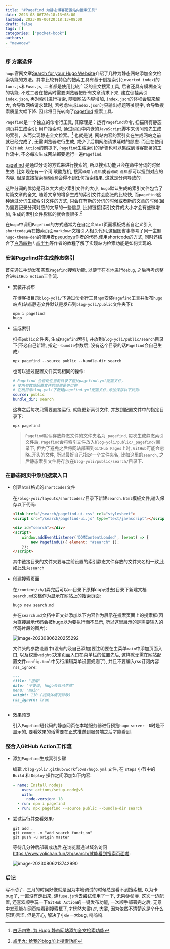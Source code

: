 ```yaml
---
title: "#Pagefind 为静态博客配置站内搜索工具"
date: 2023-08-06T20:18:13+08:00
lastmod: 2023-08-06T20:18:13+08:00
draft: false
tags: []
categories: ["pocket-book"]
authors:
- "mewooew"
---
```


### 序 方案选择

`hugo`官网文章[Search for your Hugo Website](https://gohugo.io/tools/search/)介绍了几种为静态网站添加全文检索功能的方法。其中比较有特色的搜索工具有基于倒挂索引(`inverted index`)的`lunr.js`和`Fuse.js`, 二者都是使用比较广泛的全文搜索工具, 后者还具有模糊查询的功能. 不过二者在搜索时需要浏览器把所有文章请求下来, 建立倒挂索引`index.json`, 再对索引进行搜索, 随着网站内容增加, `index.json`的体积会越来越大, 会导致网络请求延时, 若考虑生成`index.json`时只输出标题等关键字, 会导致搜索质量大幅下降. 因此将目光转向了[pagefind](https://pagefind.app/) 搜索工具. 

`Pagefind`是一个独立的命令行工具, 其原理是：运行`Pagefind`命令, 扫描所有静态网页并生成索引; 用户搜索时, 通过网页中内嵌的`JavaScript`脚本来访问预先生成的索引，从而实现静态全文检索。[^白汤四物] 也就是说, 网站内容的索引实在生成网站之前就已经完成了, 无需浏览器进行生成, 减少了后期网络请求延时的顾虑. 而且在使用了`GitHub Action`的前提下, `Pagefind`生成索引的步骤也可以集成到博客部署的工作流中, 不必每次生成网站都要运行一遍`Pagefind`.

[^白汤四物]:[白汤四物: 为 Hugo 静态网站添加全文检索功能](https://www.fournoas.com/posts/adding-full-text-search-to-a-hugo-static-website/)

[pagefind](https://pagefind.app/) 是通过分词的方式来进行搜索的, 所以搜索功能只会在命中分词的时候生效. 比如现在有一个词 碳酸危机, 搜索`碳酸` \ `危机`或者`碳酸 危机`都可以搜到对应的内容, 但是直接搜索`碳酸危机`会得不到任何搜索结果, 这就是分词导致的.

这种分词的优势是可以大大减少索引文件的大小, `hugo`默认生成的索引文件包含了每篇文章的全文, 随着文章的增多生成的索引文件会膨胀的比较快, 而`pagefind`这种通过分词生成索引文件的方式, 只会在有新的分词的时候或者新的文章的时候(因为需要记录分词对应的文章的一些信息, 比如链接)索引文件的大小才会有些微增加, 生成的索引文件膨胀的就会慢很多.[^点半九]

[^点半九]:[点半九: 给我的blog加上搜索功能](https://www.dianbanjiu.com/post/%E7%BB%99%E6%88%91%E7%9A%84blog%E5%8A%A0%E4%B8%8A%E6%90%9C%E7%B4%A2%E5%8A%9F%E8%83%BD/)

在`hugo`中调用`Pagefind`的方式通常为在自定义`html`页面模板或者自定义引入`shortcode`,再在搜索页面`markdown`文档引入相关代码,这里图省事参考了同一主题`hugo-theme-den`的使用者[pseudoyu](https://www.pseudoyu.com/zh/search/)作者的代码,使用shortcode的方式, 同时还结合了[白汤四物](https://www.fournoas.com/posts/adding-full-text-search-to-a-hugo-static-website/) \ [点半九](https://www.dianbanjiu.com/post/%E7%BB%99%E6%88%91%E7%9A%84blog%E5%8A%A0%E4%B8%8A%E6%90%9C%E7%B4%A2%E5%8A%9F%E8%83%BD/)等作者的教程了解了实现站内检索功能是如何实现的. 

### 安装Pagefind并生成静态索引

首先通过手动发布实现`Pagefind`搜索功能, 以便于在本地进行`debug`, 之后再考虑整合进`GitHub Action`工作流.

* 安装并发布

  在博客根目录`blog-yoli/`下通过命令行工具`npm`安装`Pagefind`工具并发布`hugo`站点(站点静态文件默认是发布到`blog-yoli/public`文件夹下):

  ```shell
  npm i pagefind
  hugo
  ```

* 生成索引

  扫描`public`文件夹, 生成`Pagefind`索引, 并放到`blog-yoli/public/search`目录下(不必自己新建, 指定`--bundle`参数后, 没有这个目录的话`Pagefind`会自己生成)

  ```shell
  npx pagefind --source public --bundle-dir search
  ```

  也可以通过配置文件实现相同的操作:

  ```yaml
  # Pagefind 会自动在当前目录下查找pagefind.yml配置文件，
  # 使用参数或配置文件的效果是等价的
  # 在根目录blog-yoli下新建pagefind.yml配置文件,添加保存以下规则:
  source: public
  bundle_dir: search
  ```

  这样之后每次只需要直接运行, 就能更新索引文件, 并放到配置文件中的指定目录下:

  ```shell
  npx pagefind
  ```

  >`Pagefind`默认存放静态文件的文件夹名为`_pagefind`, 每次生成静态索引文件后, `Pagefind`会将索引文件放入`blog-yoli/public/_pagefind/`目录下, 但为了避免之后将网站部署到`GitHub Pages`上时, `GitHub`可能会忽略\_开头的文件, 所以最好自己指定一个文件夹名, 比如这里的`search`, 之后静态索引文件将存放在`blog-yoli/public/search/`目录下.

### 在静态网页中添加搜索入口

* 创建`html`格式的`shortcodes`文件

  在`/blog-yoli/layouts/shortcodes/`目录下新建`search.html`模板文件,输入保存以下代码:

  ```html
  <link href="/search/pagefind-ui.css" rel="stylesheet">
  <script src="/search/pagefind-ui.js" type="text/javascript"></script>
  
  <div id="search"></div>
  <script>
      window.addEventListener('DOMContentLoaded', (event) => {
          new PagefindUI({ element: "#search" });
      });
  </script>
  ```

  其中链接目录的文件夹要与之前设置的索引静态文件存放的文件夹名相一致,比如此处为`search`

* 创建搜索页面

  在`/content/zh/`(弄完后可以`en`目录下原样copy过去)目录下新建文档`search.md`文档作为显示在网站上的搜索页面:

  ```shell
  hugo new search.md
  ```

  并在`search.md`文档中正文处添加以下内容作为展示在搜索页面上的搜索框(因为直接展示代码会被hugo以为要执行而不显示, 所以这里展示的是需要输入的代码片段的图片):

  ![image-20230806220255292](https://cdn.jsdelivr.net/gh/mewoooew/picGO@main/images/hugo-pagefind-search-md.png)

  文件头的参数设置中(没有的及自己添加)要注明要在主菜单`main`中添加页面入口, 以及权重`weight`(决定页面入口在菜单栏的位置先后, 这样就无需在网站配置文件`config.toml`中另行编辑菜单设置规则了), 并且不要编入rss订阅内容`rss_ignore`:

  ```markdown
  ---
  title: "搜索"
  date: "不要改, hugo会自己生成"
  menu: "main"
  weight: 110 (视具体情况修改)
  rss_ignore: true
  ---
  ```

* 效果预览

  引入`Pagefind`短代码的静态网页在本地服务器进行预览`hugo server -D`时是不显示的, 要看效果的话需要在正式推送到服务端之后才能看到.

### 整合入GitHub Action工作流

* 添加`Pagefind`生成索引步骤

  编辑 `/blog-yoli/.github/workflows/hugo.yml` 文件, 在 `steps` 小节中的 `Build` 和 `Deploy` 操作之间添加如下内容:

  ```yaml
  - name: Install nodejs
      uses: actions/setup-node@v3
      with:
        node-version: 18
    - run: npm i pagefind
    - run: npx pagefind --source public --bundle-dir search
  ```

* 尝试运行并查看效果:

  ```shell
  git add .
  git commit -m "add search function"
  git push -u origin master
  ```

  等待几分钟后部署成功后,在浏览器通过域名访问 https://www.yolichan.fun/zh/search/就能看到搜索页面啦:

  ![image-20230806213742990](https://cdn.jsdelivr.net/gh/mewoooew/picGO@main/images/hugo-pagefind-result-page.png)

### 后记

写不动了...三月的时候好像就是因为本地调试的时候总是看不到搜索框, 以为卡bug了, 一直没有走出来, 连`fuse.js`也去尝试使用了一下, 无果😢😢😢. 这次一边配置, 还喜欢顺手玩一下`GitHub Action`的一键发布功能, 一次顺手部署完之后, 无意中发现能在网页端看到搜索框了,才恍然大雾(对, 大雾, 因为依然不清楚这是个什么原理)苦涩, 但是开心, 解决了小站一大bug, 呜呜呜.
